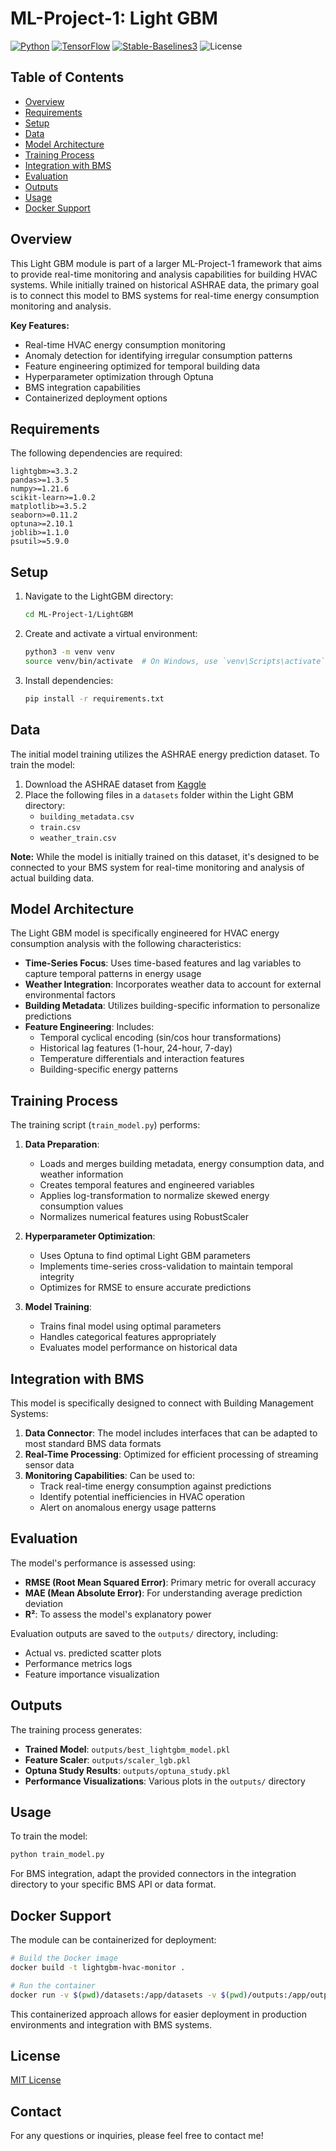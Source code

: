 # ML-Project-1: Light GBM

[![Python](https://img.shields.io/badge/Python-3.8%2B-blue)](https://www.python.org/)
[![TensorFlow](https://img.shields.io/badge/TensorFlow-2.0%2B-orange)](https://www.tensorflow.org/)
[![Stable-Baselines3](https://img.shields.io/badge/StableBaselines3-Latest-green)](https://stable-baselines3.readthedocs.io/)
![License](https://img.shields.io/badge/license-CC%20BY--NC--ND%204.0%20International-blue.svg)


## Table of Contents
- [Overview](#overview)
- [Requirements](#requirements)
- [Setup](#setup)
- [Data](#data)
- [Model Architecture](#model-architecture)
- [Training Process](#training-process)
- [Integration with BMS](#integration-with-bms)
- [Evaluation](#evaluation)
- [Outputs](#outputs)
- [Usage](#usage)
- [Docker Support](#docker-support)

## Overview

This Light GBM module is part of a larger ML-Project-1 framework that aims to provide real-time monitoring and analysis capabilities for building HVAC systems. While initially trained on historical ASHRAE data, the primary goal is to connect this model to BMS systems for real-time energy consumption monitoring and analysis.

**Key Features:**
- Real-time HVAC energy consumption monitoring
- Anomaly detection for identifying irregular consumption patterns
- Feature engineering optimized for temporal building data
- Hyperparameter optimization through Optuna
- BMS integration capabilities
- Containerized deployment options

## Requirements

The following dependencies are required:
```
lightgbm>=3.3.2
pandas>=1.3.5
numpy>=1.21.6
scikit-learn>=1.0.2
matplotlib>=3.5.2
seaborn>=0.11.2
optuna>=2.10.1
joblib>=1.1.0
psutil>=5.9.0
```

## Setup

1. Navigate to the LightGBM directory:
   ```bash
   cd ML-Project-1/LightGBM
   ```

2. Create and activate a virtual environment:
   ```bash
   python3 -m venv venv
   source venv/bin/activate  # On Windows, use `venv\Scripts\activate`
   ```

3. Install dependencies:
   ```bash
   pip install -r requirements.txt
   ```

## Data

The initial model training utilizes the ASHRAE energy prediction dataset. To train the model:

1. Download the ASHRAE dataset from [Kaggle](https://www.kaggle.com/c/ashrae-energy-prediction/data)
2. Place the following files in a `datasets` folder within the Light GBM directory:
   - `building_metadata.csv`
   - `train.csv`
   - `weather_train.csv`

**Note:** While the model is initially trained on this dataset, it's designed to be connected to your BMS system for real-time monitoring and analysis of actual building data.

## Model Architecture

The Light GBM model is specifically engineered for HVAC energy consumption analysis with the following characteristics:

- **Time-Series Focus**: Uses time-based features and lag variables to capture temporal patterns in energy usage
- **Weather Integration**: Incorporates weather data to account for external environmental factors
- **Building Metadata**: Utilizes building-specific information to personalize predictions
- **Feature Engineering**: Includes:
  - Temporal cyclical encoding (sin/cos hour transformations)
  - Historical lag features (1-hour, 24-hour, 7-day)
  - Temperature differentials and interaction features
  - Building-specific energy patterns

## Training Process

The training script (`train_model.py`) performs:

1. **Data Preparation**:
   - Loads and merges building metadata, energy consumption data, and weather information
   - Creates temporal features and engineered variables
   - Applies log-transformation to normalize skewed energy consumption values
   - Normalizes numerical features using RobustScaler

2. **Hyperparameter Optimization**:
   - Uses Optuna to find optimal Light GBM parameters
   - Implements time-series cross-validation to maintain temporal integrity
   - Optimizes for RMSE to ensure accurate predictions

3. **Model Training**:
   - Trains final model using optimal parameters
   - Handles categorical features appropriately
   - Evaluates model performance on historical data

## Integration with BMS

This model is specifically designed to connect with Building Management Systems:

1. **Data Connector**: The model includes interfaces that can be adapted to most standard BMS data formats
2. **Real-Time Processing**: Optimized for efficient processing of streaming sensor data
3. **Monitoring Capabilities**: Can be used to:
   - Track real-time energy consumption against predictions
   - Identify potential inefficiencies in HVAC operation
   - Alert on anomalous energy usage patterns

## Evaluation

The model's performance is assessed using:

- **RMSE (Root Mean Squared Error)**: Primary metric for overall accuracy
- **MAE (Mean Absolute Error)**: For understanding average prediction deviation
- **R²**: To assess the model's explanatory power

Evaluation outputs are saved to the `outputs/` directory, including:
- Actual vs. predicted scatter plots
- Performance metrics logs
- Feature importance visualization

## Outputs

The training process generates:

- **Trained Model**: `outputs/best_lightgbm_model.pkl`
- **Feature Scaler**: `outputs/scaler_lgb.pkl`
- **Optuna Study Results**: `outputs/optuna_study.pkl`
- **Performance Visualizations**: Various plots in the `outputs/` directory

## Usage

To train the model:
```bash
python train_model.py
```

For BMS integration, adapt the provided connectors in the integration directory to your specific BMS API or data format.

## Docker Support

The module can be containerized for deployment:

```bash
# Build the Docker image
docker build -t lightgbm-hvac-monitor .

# Run the container
docker run -v $(pwd)/datasets:/app/datasets -v $(pwd)/outputs:/app/outputs lightgbm-hvac-monitor
```

This containerized approach allows for easier deployment in production environments and integration with BMS systems.

## License

[MIT License](LICENSE)

## Contact

For any questions or inquiries, please feel free to contact me!
